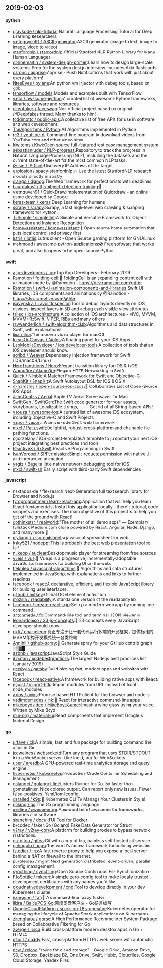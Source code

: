 ## 2019-02-03

#### python
* [graykode / nlp-tutorial](https://github.com/graykode/nlp-tutorial):Natural Language Processing Tutorial for Deep Learning Researchers
* [vietnguyen91 / ASCII-generator](https://github.com/vietnguyen91/ASCII-generator):ASCII generator (image to text, image to image, video to video)
* [stanfordnlp / stanfordnlp](https://github.com/stanfordnlp/stanfordnlp):Official Stanford NLP Python Library for Many Human Languages
* [donnemartin / system-design-primer](https://github.com/donnemartin/system-design-primer):Learn how to design large-scale systems. Prep for the system design interview. Includes Anki flashcards.
* [caronc / apprise](https://github.com/caronc/apprise):Apprise - Push Notifications that work with just about every platform!
* [NtesEyes / pylane](https://github.com/NtesEyes/pylane):An python vm injector with debug tools, based on gdb.
* [tensorflow / models](https://github.com/tensorflow/models):Models and examples built with TensorFlow
* [vinta / awesome-python](https://github.com/vinta/awesome-python):A curated list of awesome Python frameworks, libraries, software and resources
* [deepfakes / faceswap](https://github.com/deepfakes/faceswap):Non official project based on original /r/Deepfakes thread. Many thanks to him!
* [toddmotto / public-apis](https://github.com/toddmotto/public-apis):A collective list of free APIs for use in software and web development.
* [TheAlgorithms / Python](https://github.com/TheAlgorithms/Python):All Algorithms implemented in Python
* [rg3 / youtube-dl](https://github.com/rg3/youtube-dl):Command-line program to download videos from YouTube.com and other video sites
* [kiwitcms / Kiwi](https://github.com/kiwitcms/Kiwi):Open source full-featured test case management system
* [sebastianruder / NLP-progress](https://github.com/sebastianruder/NLP-progress):Repository to track the progress in Natural Language Processing (NLP), including the datasets and the current state-of-the-art for the most common NLP tasks.
* [j3ssie / IPOsint](https://github.com/j3ssie/IPOsint):Discovery IP Address of the target
* [explosion / spacy-stanfordnlp](https://github.com/explosion/spacy-stanfordnlp):💥
Use the latest StanfordNLP research models directly in spaCy
* [django / django](https://github.com/django/django):The Web framework for perfectionists with deadlines.
* [bourdakos1 / tfjs-object-detection-training](https://github.com/bourdakos1/tfjs-object-detection-training):🐝
* [vietnguyen91 / QuickDraw](https://github.com/vietnguyen91/QuickDraw):Implementation of Quickdraw - an online game developed by Google
* [keras-team / keras](https://github.com/keras-team/keras):Deep Learning for humans
* [scrapy / scrapy](https://github.com/scrapy/scrapy):Scrapy, a fast high-level web crawling & scraping framework for Python.
* [TuSimple / simpledet](https://github.com/TuSimple/simpledet):A Simple and Versatile Framework for Object Detection and Instance Recognition
* [home-assistant / home-assistant](https://github.com/home-assistant/home-assistant):🏡
Open source home automation that puts local control and privacy first
* [lutris / lutris](https://github.com/lutris/lutris):Lutris client - Open Source gaming platform for GNU/Linux
* [mahmoud / awesome-python-applications](https://github.com/mahmoud/awesome-python-applications):💿
Free software that works great, and also happens to be open-source Python.

#### swift
* [app-developers / top](https://github.com/app-developers/top):Top App Developers - February 2019
* [Ramotion / folding-cell](https://github.com/Ramotion/folding-cell):📃
FoldingCell is an expanding content cell with animation made by @Ramotion - https://dev.ramotion.com/gthbr
* [Ramotion / swift-ui-animation-components-and-libraries](https://github.com/Ramotion/swift-ui-animation-components-and-libraries):Swift UI libraries, iOS components and animations by @Ramotion - https://dev.ramotion.com/gthbr
* [isavynskyi / LayoutInspector](https://github.com/isavynskyi/LayoutInspector):Tool to debug layouts directly on iOS devices: inspect layers in 3D and debug each visible view attributes
* [tailec / ios-architecture](https://github.com/tailec/ios-architecture):A collection of iOS architectures - MVC, MVVM, MVVM+RxSwift, VIPER, RIBs and many others
* [raywenderlich / swift-algorithm-club](https://github.com/raywenderlich/swift-algorithm-club):Algorithms and data structures in Swift, with explanations!
* [iina / iina](https://github.com/iina/iina):The modern video player for macOS.
* [IdeasOnCanvas / Aiolos](https://github.com/IdeasOnCanvas/Aiolos):A floating panel for your iOS Apps
* [LeoMobileDeveloper / ios-developer-tools](https://github.com/LeoMobileDeveloper/ios-developer-tools):A collection of tools that an iOS developer should know.
* [scribd / Weaver](https://github.com/scribd/Weaver):Dependency Injection framework for Swift (iOS/macOS/Linux)
* [HeroTransitions / Hero](https://github.com/HeroTransitions/Hero):Elegant transition library for iOS & tvOS
* [Alamofire / Alamofire](https://github.com/Alamofire/Alamofire):Elegant HTTP Networking in Swift
* [Quick / Nimble](https://github.com/Quick/Nimble):A Matcher Framework for Swift and Objective-C
* [SnapKit / SnapKit](https://github.com/SnapKit/SnapKit):A Swift Autolayout DSL for iOS & OS X
* [dkhamsing / open-source-ios-apps](https://github.com/dkhamsing/open-source-ios-apps):📱
Collaborative List of Open-Source iOS Apps
* [JohnCoates / Aerial](https://github.com/JohnCoates/Aerial):Apple TV Aerial Screensaver for Mac
* [SwiftGen / SwiftGen](https://github.com/SwiftGen/SwiftGen):The Swift code generator for your assets, storyboards, Localizable.strings, … — Get rid of all String-based APIs!
* [vsouza / awesome-ios](https://github.com/vsouza/awesome-ios):A curated list of awesome iOS ecosystem, including Objective-C and Swift Projects
* [vapor / vapor](https://github.com/vapor/vapor):💧
A server-side Swift web framework.
* [mxcl / Path.swift](https://github.com/mxcl/Path.swift):Delightful, robust, cross-platform and chainable file-pathing functions.
* [pgorzelany / iOS-project-template](https://github.com/pgorzelany/iOS-project-template):A template to jumpstart your next iOS project integrating best practices and tools
* [ReactiveX / RxSwift](https://github.com/ReactiveX/RxSwift):Reactive Programming in Swift
* [IvanVorobei / SPPermission](https://github.com/IvanVorobei/SPPermission):Simple request permission with native UI and interactive animation
* [yagiz / Bagel](https://github.com/yagiz/Bagel):a little native network debugging tool for iOS
* [mxcl / swift-sh](https://github.com/mxcl/swift-sh):Easily script with third-party Swift dependencies

#### javascript
* [nextapps-de / flexsearch](https://github.com/nextapps-de/flexsearch):Next-Generation full text search library for Browser and Node.js
* [tyroprogrammer / learn-react-app](https://github.com/tyroprogrammer/learn-react-app):Application that will help you learn React fundamentals. Install this application locally - there's tutorial, code snippets and exercises. The main objective of this project is to help you get off the ground with React!
* [gothinkster / realworld](https://github.com/gothinkster/realworld):"The mother of all demo apps" — Exemplary fullstack Medium.com clone powered by React, Angular, Node, Django, and many more
🏅
* [myliang / x-spreadsheet](https://github.com/myliang/x-spreadsheet):a javascript spreadsheet for web
* [ksky521 / nodeppt](https://github.com/ksky521/nodeppt):This is probably the best web presentation tool so far!
* [nukeop / nuclear](https://github.com/nukeop/nuclear):Desktop music player for streaming from free sources
* [vuejs / vue](https://github.com/vuejs/vue):🖖
Vue.js is a progressive, incrementally-adoptable JavaScript framework for building UI on the web.
* [trekhleb / javascript-algorithms](https://github.com/trekhleb/javascript-algorithms):📝
Algorithms and data structures implemented in JavaScript with explanations and links to further readings
* [facebook / react](https://github.com/facebook/react):A declarative, efficient, and flexible JavaScript library for building user interfaces.
* [github / hotkey](https://github.com/github/hotkey):Global DOM element activation
* [mozilla / readability](https://github.com/mozilla/readability):A standalone version of the readability lib
* [facebook / create-react-app](https://github.com/facebook/create-react-app):Set up a modern web app by running one command.
* [antonmedv / fx](https://github.com/antonmedv/fx):Command-line tool and terminal JSON viewer
🔥
* [leonardomso / 33-js-concepts](https://github.com/leonardomso/33-js-concepts):📜
33 concepts every JavaScript developer should know.
* [didi / chameleon](https://github.com/didi/chameleon):真正专注于让一套代码运行多端的开发框架，提供标准的MVVM架构开发模式统一各类终端
* [Annihil / github-spray](https://github.com/Annihil/github-spray):👾
Generate spray for your GitHub contrib graph ░▒▓█
* [airbnb / javascript](https://github.com/airbnb/javascript):JavaScript Style Guide
* [i0natan / nodebestpractices](https://github.com/i0natan/nodebestpractices):The largest Node.js best practices list (January 2019)
* [gatsbyjs / gatsby](https://github.com/gatsbyjs/gatsby):Build blazing fast, modern apps and websites with React
* [facebook / react-native](https://github.com/facebook/react-native):A framework for building native apps with React.
* [egoist / import-http](https://github.com/egoist/import-http):Import modules from URL instead of local node_modules
* [axios / axios](https://github.com/axios/axios):Promise based HTTP client for the browser and node.js
* [vadimdemedes / ink](https://github.com/vadimdemedes/ink):🌈
React for interactive command-line apps
* [mikeboydvideo / MikeBoydGame](https://github.com/mikeboydvideo/MikeBoydGame):Smash a wine glass using your voice. Written by Mike Boyd
* [mui-org / material-ui](https://github.com/mui-org/material-ui):React components that implement Google's Material Design.

#### go
* [urfave / cli](https://github.com/urfave/cli):A simple, fast, and fun package for building command line apps in Go
* [joewalnes / websocketd](https://github.com/joewalnes/websocketd):Turn any program that uses STDIN/STDOUT into a WebSocket server. Like inetd, but for WebSockets.
* [uber / aresdb](https://github.com/uber/aresdb):A GPU-powered real-time analytics storage and query engine.
* [kubernetes / kubernetes](https://github.com/kubernetes/kubernetes):Production-Grade Container Scheduling and Management
* [golangci / golangci-lint](https://github.com/golangci/golangci-lint):Linters Runner for Go. 5x faster than gometalinter. Nice colored output. Can report only new issues. Fewer false-positives. Yaml/toml config.
* [derailed / k9s](https://github.com/derailed/k9s):🐶
Kubernetes CLI To Manage Your Clusters In Style!
* [golang / go](https://github.com/golang/go):The Go programming language
* [avelino / awesome-go](https://github.com/avelino/awesome-go):A curated list of awesome Go frameworks, libraries and software
* [skanehira / docui](https://github.com/skanehira/docui):TUI Tool for Docker
* [bxcodec / faker](https://github.com/bxcodec/faker):Go (Golang) Fake Data Generator for Struct
* [v2ray / v2ray-core](https://github.com/v2ray/v2ray-core):A platform for building proxies to bypass network restrictions.
* [go-gitea / gitea](https://github.com/go-gitea/gitea):Git with a cup of tea, painless self-hosted git service
* [gohugoio / hugo](https://github.com/gohugoio/hugo):The world’s fastest framework for building websites.
* [fatedier / frp](https://github.com/fatedier/frp):A fast reverse proxy to help you expose a local server behind a NAT or firewall to the internet.
* [purpleidea / mgmt](https://github.com/purpleidea/mgmt):Next generation distributed, event-driven, parallel config management!
* [syncthing / syncthing](https://github.com/syncthing/syncthing):Open Source Continuous File Synchronization
* [FiloSottile / mkcert](https://github.com/FiloSottile/mkcert):A simple zero-config tool to make locally trusted development certificates with any names you'd like.
* [cloudnativedevelopment / cnd](https://github.com/cloudnativedevelopment/cnd):Tool to develop directly in your dev Kubernetes cluster
* [junegunn / fzf](https://github.com/junegunn/fzf):🌸
A command-line fuzzy finder
* [iikira / BaiduPCS-Go](https://github.com/iikira/BaiduPCS-Go):百度网盘客户端 - Go语言编写
* [GoogleCloudPlatform / spark-on-k8s-operator](https://github.com/GoogleCloudPlatform/spark-on-k8s-operator):Kubernetes operator for managing the lifecycle of Apache Spark applications on Kubernetes.
* [zhenghaoz / gorse](https://github.com/zhenghaoz/gorse):A High Performance Recommender System Package based on Collaborative Filtering for Go
* [zserge / lorca](https://github.com/zserge/lorca):Build cross-platform modern desktop apps in Go + HTML5
* [mholt / caddy](https://github.com/mholt/caddy):Fast, cross-platform HTTP/2 web server with automatic HTTPS
* [ncw / rclone](https://github.com/ncw/rclone):"rsync for cloud storage" - Google Drive, Amazon Drive, S3, Dropbox, Backblaze B2, One Drive, Swift, Hubic, Cloudfiles, Google Cloud Storage, Yandex Files
